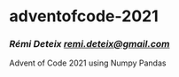 # adventofcode-2021
### _Rémi Deteix <remi.deteix@gmail.com>_

Advent of Code 2021 using Numpy Pandas
